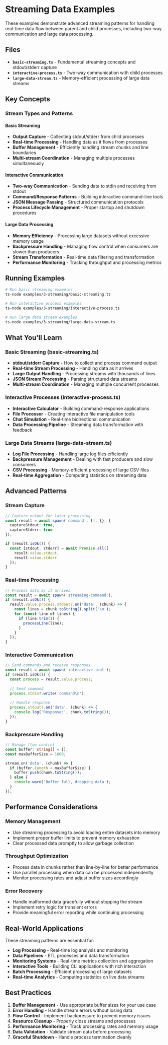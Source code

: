 # Streaming Data Examples

These examples demonstrate advanced streaming patterns for handling real-time data flow between parent and child processes, including two-way communication and large data processing.

## Files

- **`basic-streaming.ts`** - Fundamental streaming concepts and stdout/stderr capture
- **`interactive-process.ts`** - Two-way communication with child processes
- **`large-data-stream.ts`** - Memory-efficient processing of large data streams

## Key Concepts

### Stream Types and Patterns

#### Basic Streaming
- **Output Capture** - Collecting stdout/stderr from child processes
- **Real-time Processing** - Handling data as it flows from processes
- **Buffer Management** - Efficiently handling stream chunks and line boundaries
- **Multi-stream Coordination** - Managing multiple processes simultaneously

#### Interactive Communication
- **Two-way Communication** - Sending data to stdin and receiving from stdout
- **Command/Response Patterns** - Building interactive command-line tools
- **JSON Message Passing** - Structured communication protocols
- **Process Lifecycle Management** - Proper startup and shutdown procedures

#### Large Data Processing
- **Memory Efficiency** - Processing large datasets without excessive memory usage
- **Backpressure Handling** - Managing flow control when consumers are slower than producers
- **Stream Transformation** - Real-time data filtering and transformation
- **Performance Monitoring** - Tracking throughput and processing metrics

## Running Examples

```bash
# Run basic streaming examples
ts-node examples/3-streaming/basic-streaming.ts

# Run interactive process examples
ts-node examples/3-streaming/interactive-process.ts

# Run large data stream examples
ts-node examples/3-streaming/large-data-stream.ts
```

## What You'll Learn

### Basic Streaming (basic-streaming.ts)
- **stdout/stderr Capture** - How to collect and process command output
- **Real-time Stream Processing** - Handling data as it arrives
- **Large Output Handling** - Processing streams with thousands of lines
- **JSON Stream Processing** - Parsing structured data streams
- **Multi-stream Coordination** - Managing multiple concurrent processes

### Interactive Processes (interactive-process.ts)
- **Interactive Calculator** - Building command-response applications
- **File Processor** - Creating interactive file manipulation tools
- **Chat Simulation** - Real-time bidirectional communication
- **Data Processing Pipeline** - Streaming data transformation with feedback

### Large Data Streams (large-data-stream.ts)
- **Log File Processing** - Handling large log files efficiently
- **Backpressure Management** - Dealing with fast producers and slow consumers
- **CSV Processing** - Memory-efficient processing of large CSV files
- **Real-time Aggregation** - Computing statistics on streaming data

## Advanced Patterns

### Stream Capture
```typescript
// Capture output for later processing
const result = await spawn('command', [], {}, { 
  captureStdout: true, 
  captureStderr: true 
});

if (result.isOk()) {
  const [stdout, stderr] = await Promise.all([
    result.value.stdout,
    result.value.stderr
  ]);
}
```

### Real-time Processing
```typescript
// Process data as it arrives
const result = await spawn('streaming-command');
if (result.isOk()) {
  result.value.process.stdout?.on('data', (chunk) => {
    const lines = chunk.toString().split('\n');
    for (const line of lines) {
      if (line.trim()) {
        processLine(line);
      }
    }
  });
}
```

### Interactive Communication
```typescript
// Send commands and receive responses
const result = await spawn('interactive-tool');
if (result.isOk()) {
  const process = result.value.process;
  
  // Send command
  process.stdin?.write('command\n');
  
  // Handle response
  process.stdout?.on('data', (chunk) => {
    console.log('Response:', chunk.toString());
  });
}
```

### Backpressure Handling
```typescript
// Manage flow control
const buffer: string[] = [];
const maxBufferSize = 1000;

stream.on('data', (chunk) => {
  if (buffer.length < maxBufferSize) {
    buffer.push(chunk.toString());
  } else {
    console.warn('Buffer full, dropping data');
  }
});
```

## Performance Considerations

### Memory Management
- Use streaming processing to avoid loading entire datasets into memory
- Implement proper buffer limits to prevent memory exhaustion
- Clear processed data promptly to allow garbage collection

### Throughput Optimization
- Process data in chunks rather than line-by-line for better performance
- Use parallel processing when data can be processed independently
- Monitor processing rates and adjust buffer sizes accordingly

### Error Recovery
- Handle malformed data gracefully without stopping the stream
- Implement retry logic for transient errors
- Provide meaningful error reporting while continuing processing

## Real-World Applications

These streaming patterns are essential for:
- **Log Processing** - Real-time log analysis and monitoring
- **Data Pipelines** - ETL processes and data transformation
- **Monitoring Systems** - Real-time metrics collection and aggregation
- **Interactive Tools** - Building CLI applications with rich interaction
- **Batch Processing** - Efficient processing of large datasets
- **Real-time Analytics** - Computing statistics on live data streams

## Best Practices

1. **Buffer Management** - Use appropriate buffer sizes for your use case
2. **Error Handling** - Handle stream errors without losing data
3. **Flow Control** - Implement backpressure to prevent memory issues
4. **Resource Cleanup** - Properly close streams and processes
5. **Performance Monitoring** - Track processing rates and memory usage
6. **Data Validation** - Validate stream data before processing
7. **Graceful Shutdown** - Handle process termination cleanly